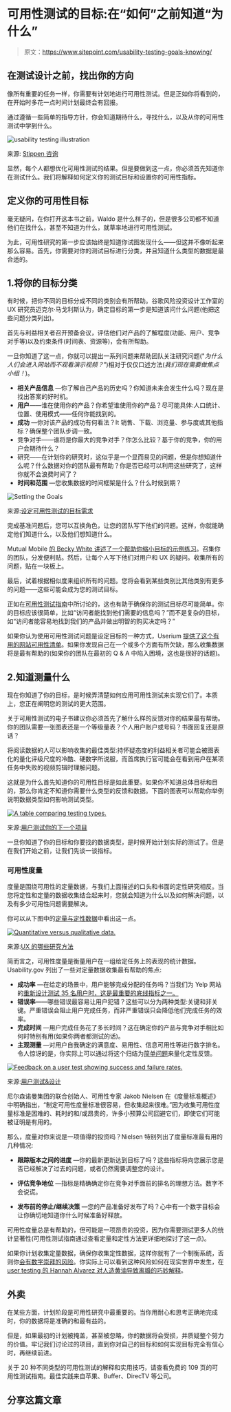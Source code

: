 # 可用性测试的目标:在“如何”之前知道“为什么”

> 原文：<https://www.sitepoint.com/usability-testing-goals-knowing/>

## 在测试设计之前，找出你的方向

像所有重要的任务一样，你需要有计划地进行可用性测试。但是正如你将看到的，在开始时多花一点时间计划最终会有回报。

通过遵循一些简单的指导方针，你会知道期待什么，寻找什么，以及从你的可用性测试中学到什么。

![usability testing illustration](img/b25f4cf3ac29dcb0266ca13211f9e61b.png)

来源: [Stippen 咨询](http://konsult.stippen.org/)

显然，每个人都想优化可用性测试的结果。但是要做到这一点，你必须首先知道你在测试什么。我们将解释如何定义你的测试目标和设置你的可用性指标。

## 定义你的可用性目标

毫无疑问，在你打开这本书之前，Waldo 是什么样子的，但是很多公司都不知道他们在找什么，甚至不知道为什么，就草率地进行可用性测试。

为此，可用性研究的第一步应该始终是知道你试图发现什么——但这并不像听起来那么容易。首先，你需要对你的测试目标进行分类，并且知道什么类型的数据是最合适的。

## 1.将你的目标分类

有时候，把你不同的目标分成不同的类别会有所帮助。谷歌风险投资设计工作室的 UX 研究员迈克尔·马戈利斯认为，确定目标的第一步是知道该问什么问题(他把这些问题分类列出)。

首先与利益相关者召开预备会议，评估他们对产品的了解程度(功能、用户、竞争对手等)以及约束条件(时间表、资源等)，会有所帮助。

一旦你知道了这一点，你就可以提出一系列问题来帮助团队关注研究问题("*为什么人们会进入网站而不观看演示视频？*”)相对于仅仅口述方法(*我们现在需要做焦点小组！*)。

*   **相关产品信息** —你了解自己产品的历史吗？你知道未来会发生什么吗？现在是找出答案的好时机。
*   **用户**——谁在使用你的产品？你希望谁使用你的产品？尽可能具体:人口统计、位置、使用模式——任何你能找到的。
*   **成功** —你对该产品的成功有何看法？It 销售、下载、浏览量、参与度或其他指标？确保整个团队步调一致。
*   竞争对手——谁将是你最大的竞争对手？你怎么比较？基于你的竞争，你的用户会期待什么？
*   研究——在计划你的研究时，这似乎是一个显而易见的问题，但是你想知道什么呢？什么数据对你的团队最有帮助？你是否已经可以利用这些研究了，这样你就不会浪费时间了？
*   **时间和范围** —您收集数据的时间框架是什么？什么时候到期？

![Setting the Goals](img/dd5c8c8180c9d39d9082ca66f5751a52.png)

来源:[设定可用性测试的目标需求](http://www.uxpassion.com/blog/usability-tutorial-setting-goals-requirements-user-testing/)

完成基准问题后，您可以互换角色，让您的团队写下他们的问题。这样，你就能确定他们知道什么，以及他们想知道什么。

Mutual Mobile [的 Becky White 讲述了一个帮助你缩小目标的示例练习](http://www.mutualmobile.com/posts/kick-starter-guide-user-research)。召集你的团队，分发便利贴。然后，让每个人写下他们对用户和 UX 的疑问。收集所有的问题，贴在一块板上。

最后，试着根据相似度来组织所有的问题。您将会看到某些类别比其他类别有更多的问题——这些可能会成为您的测试目标。

正如在[可用性测试指南](http://www.uxpin.com/guide-to-usability-testing.html)中所讨论的，这也有助于确保你的测试目标尽可能简单。你的目标应该很简单，比如“访问者能找到他们需要的信息吗？”而不是复杂的目标，如“访问者能容易地找到我们的产品并做出明智的购买决定吗？”

如果你认为使用可用性测试问题是设定目标的一种方式，Userium [提供了这个有用的网站可用性清单](https://userium.com/)。如果你发现自己在一个或多个方面有所欠缺，那么收集数据将是最有帮助的(如果你的团队在最初的 Q & A 中陷入困境，这也是很好的话题)。

## 2.知道测量什么

现在你知道了你的目标，是时候弄清楚如何应用可用性测试来实现它们了。本质上，您正在阐明您的测试的更大范围。

关于可用性测试的电子书建议你必须首先了解什么样的反馈对你的结果最有帮助。你的团队需要一张图表还是一个等级量表？个人用户账户或号码？书面回复还是原话？

将阅读数据的人可以影响收集的最佳类型:持怀疑态度的利益相关者可能会被图表化的量化评级尺度的冷酷、硬数字所说服，而首席执行官可能会在看到用户在某项任务中失败的视频剪辑时理解问题。

这就是为什么首先知道你的可用性目标是如此重要。如果你不知道总体目标和目的，那么你肯定不知道你需要什么类型的反馈和数据。下面的图表可以帮助你举例说明数据类型如何影响测试类型。

[![A table comparing testing types.](img/0ac6c37e4f0593b07a8f356369fdddcb.png)](http://info.usertesting.com/User-Testing-Your-Next-Project-Reg.html)

来源:[用户测试你的下一个项目](http://info.usertesting.com/User-Testing-Your-Next-Project-Reg.html)

一旦你知道了你的目标和你要找的数据类型，是时候开始计划实际的测试了。但是在我们开始之前，让我们先谈一谈指标。

### 可用性度量

度量是围绕可用性的定量数据，与我们上面描述的口头和书面的定性研究相反。当您将定性和定量的数据收集结合起来时，您就会知道为什么以及如何解决问题，以及有多少可用性问题需要解决。

你可以从下图中的[定量与定性数据](http://www.nngroup.com/articles/which-ux-research-methods/)中看出这一点。

[![Quantitative versus qualitative data.](img/42ac9f6b44806e0d62cd40d5f1a1ca79.png)](http://www.nngroup.com/articles/which-ux-research-methods/)

来源:[UX 的哪些研究方法](http://www.nngroup.com/articles/which-ux-research-methods/)

简而言之，可用性度量是衡量用户在一组给定任务上的表现的统计数据。Usability.gov 列出了一些对定量数据收集最有帮助的焦点:

*   **成功率** —在给定的场景中，用户能够完成分配的任务吗？当我们为 Yelp 网站的[重新设计测试 35 名用户时，这是最重要的底线指标之一。](http://uxpin.com/ux-design-in-action-yelp-website.html)
*   **错误率**——哪些错误最容易让用户犯错？这些可以分为两种类型:关键和非关键。严重错误会阻止用户完成任务，而非严重错误只会降低他们完成任务的效率。
*   **完成时间** —用户完成任务花了多长时间？这在确定你的产品与竞争对手相比如何时特别有用(如果你两者都测试的话)。
*   **主观测量** —对用户自我确定的满意度、易用性、信息可用性等进行数字排名。令人惊讶的是，你实际上可以通过将这个归结为[简单问题](http://www.measuringu.com/blog/seq10.php)来量化定性反馈。

[![Feedback on a user test showing success and failure rates.](img/7b7ddd928c0b23bba03a613ae458b6dd.png)](http://uxpin.com/ux-design-in-action-yelp-website.html)

来源:[用户测试&设计](http://uxpin.com/ux-design-in-action-yelp-website.html)

尼尔森诺曼集团的联合创始人、可用性专家 Jakob Nielsen 在《度量标准概述》中明确指出，“制定可用性度量标准很容易，但收集起来很难。”因为收集可用性度量标准是困难的、耗时的和/或昂贵的，许多小预算公司回避它们，即使它们可能被证明是有用的。

那么，度量对你来说是一项值得的投资吗？Nielsen 特别列出了度量标准最有用的几种情况:

*   **跟踪版本之间的进度** —你的最新更新达到目标了吗？这些指标将向您展示您是否已经解决了过去的问题，或者仍然需要调整您的设计。

*   **评估竞争地位** —指标是精确确定你在竞争对手面前的排名的理想方法。数字不会说谎。

*   **发布前的停止/继续决策** —您的产品准备好发布了吗？心中有一个数字目标会让你确切地知道你什么时候准备好释放。

可用性度量总是有帮助的，但可能是一项昂贵的投资，因为你需要测试更多人的统计显著性(可用性测试指南通过查看定量和定性方法更详细地探讨了这一点)。

如果你计划收集定量数据，确保你收集定性数据，这样你就有了一个制衡系统，否则你[会有数字崇拜的风险](http://www.nngroup.com/articles/risks-of-quantitative-studies/)。你实际上可以看到这种风险如何在现实世界中发生，在[user testing 的 Hannah Alvarez 对人造黄油导致离婚的巧妙解释](http://www.usertesting.com/blog/2014/10/27/qualitative-insights-to-understand-data/)。

## 外卖

在某些方面，计划阶段是可用性研究中最重要的。当你用耐心和思考正确地完成时，你的数据将是准确的和最有益的。

但是，如果最初的计划被掩盖，甚至被忽略，你的数据将会受损，并质疑整个努力的价值。牢记我们讨论过的项目，直到你对自己的目标和如何实现目标完全有信心时，再继续前进。

关于 20 种不同类型的可用性测试的解释和实用技巧，请查看免费的 109 页的可用性测试指南。最佳实践来自苹果、Buffer、DirecTV 等公司。

## 分享这篇文章